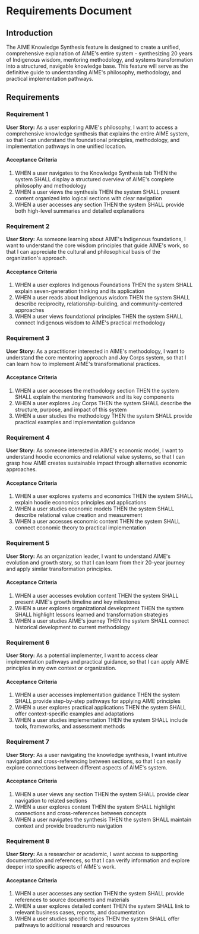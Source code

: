 # Requirements Document

## Introduction

The AIME Knowledge Synthesis feature is designed to create a unified, comprehensive explanation of AIME's entire system - synthesizing 20 years of Indigenous wisdom, mentoring methodology, and systems transformation into a structured, navigable knowledge base. This feature will serve as the definitive guide to understanding AIME's philosophy, methodology, and practical implementation pathways.

## Requirements

### Requirement 1

**User Story:** As a user exploring AIME's philosophy, I want to access a comprehensive knowledge synthesis that explains the entire AIME system, so that I can understand the foundational principles, methodology, and implementation pathways in one unified location.

#### Acceptance Criteria

1. WHEN a user navigates to the Knowledge Synthesis tab THEN the system SHALL display a structured overview of AIME's complete philosophy and methodology
2. WHEN a user views the synthesis THEN the system SHALL present content organized into logical sections with clear navigation
3. WHEN a user accesses any section THEN the system SHALL provide both high-level summaries and detailed explanations

### Requirement 2

**User Story:** As someone learning about AIME's Indigenous foundations, I want to understand the core wisdom principles that guide AIME's work, so that I can appreciate the cultural and philosophical basis of the organization's approach.

#### Acceptance Criteria

1. WHEN a user explores Indigenous Foundations THEN the system SHALL explain seven-generation thinking and its application
2. WHEN a user reads about Indigenous wisdom THEN the system SHALL describe reciprocity, relationship-building, and community-centered approaches
3. WHEN a user views foundational principles THEN the system SHALL connect Indigenous wisdom to AIME's practical methodology

### Requirement 3

**User Story:** As a practitioner interested in AIME's methodology, I want to understand the core mentoring approach and Joy Corps system, so that I can learn how to implement AIME's transformational practices.

#### Acceptance Criteria

1. WHEN a user accesses the methodology section THEN the system SHALL explain the mentoring framework and its key components
2. WHEN a user explores Joy Corps THEN the system SHALL describe the structure, purpose, and impact of this system
3. WHEN a user studies the methodology THEN the system SHALL provide practical examples and implementation guidance

### Requirement 4

**User Story:** As someone interested in AIME's economic model, I want to understand hoodie economics and relational value systems, so that I can grasp how AIME creates sustainable impact through alternative economic approaches.

#### Acceptance Criteria

1. WHEN a user explores systems and economics THEN the system SHALL explain hoodie economics principles and applications
2. WHEN a user studies economic models THEN the system SHALL describe relational value creation and measurement
3. WHEN a user accesses economic content THEN the system SHALL connect economic theory to practical implementation

### Requirement 5

**User Story:** As an organization leader, I want to understand AIME's evolution and growth story, so that I can learn from their 20-year journey and apply similar transformation principles.

#### Acceptance Criteria

1. WHEN a user accesses evolution content THEN the system SHALL present AIME's growth timeline and key milestones
2. WHEN a user explores organizational development THEN the system SHALL highlight lessons learned and transformation strategies
3. WHEN a user studies AIME's journey THEN the system SHALL connect historical development to current methodology

### Requirement 6

**User Story:** As a potential implementer, I want to access clear implementation pathways and practical guidance, so that I can apply AIME principles in my own context or organization.

#### Acceptance Criteria

1. WHEN a user accesses implementation guidance THEN the system SHALL provide step-by-step pathways for applying AIME principles
2. WHEN a user explores practical applications THEN the system SHALL offer context-specific examples and adaptations
3. WHEN a user studies implementation THEN the system SHALL include tools, frameworks, and assessment methods

### Requirement 7

**User Story:** As a user navigating the knowledge synthesis, I want intuitive navigation and cross-referencing between sections, so that I can easily explore connections between different aspects of AIME's system.

#### Acceptance Criteria

1. WHEN a user views any section THEN the system SHALL provide clear navigation to related sections
2. WHEN a user explores content THEN the system SHALL highlight connections and cross-references between concepts
3. WHEN a user navigates the synthesis THEN the system SHALL maintain context and provide breadcrumb navigation

### Requirement 8

**User Story:** As a researcher or academic, I want access to supporting documentation and references, so that I can verify information and explore deeper into specific aspects of AIME's work.

#### Acceptance Criteria

1. WHEN a user accesses any section THEN the system SHALL provide references to source documents and materials
2. WHEN a user explores detailed content THEN the system SHALL link to relevant business cases, reports, and documentation
3. WHEN a user studies specific topics THEN the system SHALL offer pathways to additional research and resources